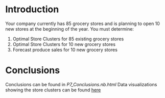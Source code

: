 # Introduction
Your company currently has 85 grocery stores and is planning to open 10 new stores at the beginning of the year. You must determine:
1. Optimal Store Clusters for 85 existing grocery stores
2. Optimal Store Clusters for 10 new grocery stores
3. Forecast produce sales for 10 new grocery stores

# Conclusions
Conclusions can be found in *P7_Conclusions.nb.html*
Data visualizations showing the store clusters can be found [here](https://public.tableau.com/profile/michael.gysel#!/vizhome/StoreClusters_10/Dashboard1)
